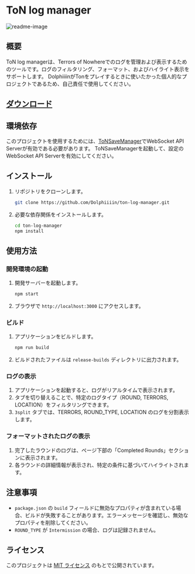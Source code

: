 # ToN log manager
![readme-image](https://github.com/user-attachments/assets/9c6270d5-1f1b-4203-9ae4-cb4905155b15)

## 概要
ToN log managerは、Terrors of Nowhereでのログを管理および表示するためのツールです。ログのフィルタリング、フォーマット、およびハイライト表示をサポートします。
DolphiiiinがTonをプレイするときに使いたかった個人的なプロジェクトであるため、自己責任で使用してください。
## [ダウンロード](https://github.com/Dolphiiiin/ton-log-manager/releases/download/1.0.0/ToN.Log.Manager-1.0.0.zip)

## 環境依存
このプロジェクトを使用するためには、[ToNSaveManager](https://github.com/ChrisFeline/ToNSaveManager)でWebSocket API Serverが有効である必要があります。
ToNSaveManagerを起動して、設定のWebSocket API Serverを有効にしてください。

## インストール

1. リポジトリをクローンします。
    ```bash
    git clone https://github.com/Dolphiiiin/ton-log-manager.git
    ```

2. 必要な依存関係をインストールします。
    ```bash
    cd ton-log-manager
    npm install
    ```

## 使用方法

### 開発環境の起動

1. 開発サーバーを起動します。
    ```bash
    npm start
    ```

2. ブラウザで `http://localhost:3000` にアクセスします。

### ビルド

1. アプリケーションをビルドします。
    ```bash
    npm run build
    ```

2. ビルドされたファイルは `release-builds` ディレクトリに出力されます。

### ログの表示

1. アプリケーションを起動すると、ログがリアルタイムで表示されます。
2. タブを切り替えることで、特定のログタイプ（ROUND, TERRORS, LOCATION）をフィルタリングできます。
3. `3split` タブでは、TERRORS, ROUND_TYPE, LOCATION のログを分割表示します。

### フォーマットされたログの表示

1. 完了したラウンドのログは、ページ下部の「Completed Rounds」セクションに表示されます。
2. 各ラウンドの詳細情報が表示され、特定の条件に基づいてハイライトされます。

## 注意事項

- `package.json` の `build` フィールドに無効なプロパティが含まれている場合、ビルドが失敗することがあります。エラーメッセージを確認し、無効なプロパティを削除してください。
- `ROUND_TYPE` が `Intermission` の場合、ログは記録されません。

## ライセンス

このプロジェクトは [MIT ライセンス](LICENSE) のもとで公開されています。
